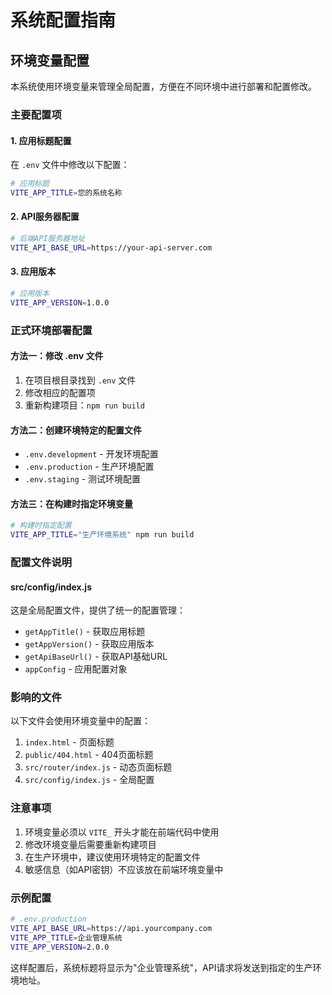 # 系统配置指南

## 环境变量配置

本系统使用环境变量来管理全局配置，方便在不同环境中进行部署和配置修改。

### 主要配置项

#### 1. 应用标题配置

在 `.env` 文件中修改以下配置：

```bash
# 应用标题
VITE_APP_TITLE=您的系统名称
```

#### 2. API服务器配置

```bash
# 后端API服务器地址
VITE_API_BASE_URL=https://your-api-server.com
```

#### 3. 应用版本

```bash
# 应用版本
VITE_APP_VERSION=1.0.0
```

### 正式环境部署配置

#### 方法一：修改 .env 文件

1. 在项目根目录找到 `.env` 文件
2. 修改相应的配置项
3. 重新构建项目：`npm run build`

#### 方法二：创建环境特定的配置文件

- `.env.development` - 开发环境配置
- `.env.production` - 生产环境配置
- `.env.staging` - 测试环境配置

#### 方法三：在构建时指定环境变量

```bash
# 构建时指定配置
VITE_APP_TITLE="生产环境系统" npm run build
```

### 配置文件说明

#### src/config/index.js

这是全局配置文件，提供了统一的配置管理：

- `getAppTitle()` - 获取应用标题
- `getAppVersion()` - 获取应用版本
- `getApiBaseUrl()` - 获取API基础URL
- `appConfig` - 应用配置对象

### 影响的文件

以下文件会使用环境变量中的配置：

1. `index.html` - 页面标题
2. `public/404.html` - 404页面标题
3. `src/router/index.js` - 动态页面标题
4. `src/config/index.js` - 全局配置

### 注意事项

1. 环境变量必须以 `VITE_` 开头才能在前端代码中使用
2. 修改环境变量后需要重新构建项目
3. 在生产环境中，建议使用环境特定的配置文件
4. 敏感信息（如API密钥）不应该放在前端环境变量中

### 示例配置

```bash
# .env.production
VITE_API_BASE_URL=https://api.yourcompany.com
VITE_APP_TITLE=企业管理系统
VITE_APP_VERSION=2.0.0
```

这样配置后，系统标题将显示为"企业管理系统"，API请求将发送到指定的生产环境地址。